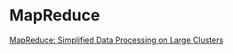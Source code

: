 # MapReduce
[MapReduce: Simplified Data Processing on Large Clusters](https://static.googleusercontent.com/media/research.google.com/zh-CN//archive/mapreduce-osdi04.pdf)